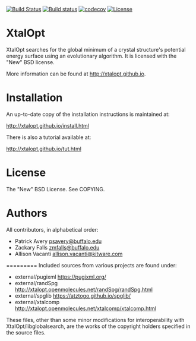 [![Build Status](https://travis-ci.org/xtalopt/XtalOpt.svg?branch=master)](https://travis-ci.org/xtalopt/XtalOpt)
[![Build status](https://ci.appveyor.com/api/projects/status/75v6f50p2evqddld?svg=true)](https://ci.appveyor.com/project/psavery/xtalopt)
[![codecov](https://codecov.io/gh/xtalopt/XtalOpt/branch/master/graph/badge.svg)](https://codecov.io/gh/xtalopt/XtalOpt)
[![License](https://img.shields.io/badge/License-BSD%203--Clause-blue.svg)](https://opensource.org/licenses/BSD-3-Clause)

XtalOpt
=========

XtalOpt searches for the global minimum of a crystal structure's
potential energy surface using an evolutionary algorithm. It is licensed
with the "New" BSD license.

More information can be found at http://xtalopt.github.io.

# Installation

An up-to-date copy of the installation instructions is maintained at:

http://xtalopt.github.io/install.html

There is also a tutorial available at:

http://xtalopt.github.io/tut.html

# License

The "New" BSD License. See COPYING.

# Authors

All contributors, in alphabetical order:

- Patrick Avery <psavery@buffalo.edu>
- Zackary Falls <zmfalls@buffalo.edu>
- Allison Vacanti <allison.vacanti@kitware.com>


=========
Included sources from various projects are found under:

- external/pugixml  https://pugixml.org/
- external/randSpg  http://xtalopt.openmolecules.net/randSpg/randSpg.html
- external/spglib   https://atztogo.github.io/spglib/
- external/xtalcomp http://xtalopt.openmolecules.net/xtalcomp/xtalcomp.html

These files, other than some minor modifications for interoperability
with XtalOpt/libglobalsearch, are the works of the copyright holders
specified in the source files.
